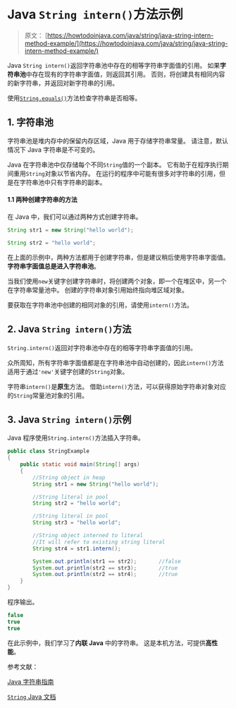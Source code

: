 # Java `String intern()`方法示例

> 原文： [https://howtodoinjava.com/java/string/java-string-intern-method-example/](https://howtodoinjava.com/java/string/java-string-intern-method-example/)

Java `String intern()`返回字符串池中存在的相等字符串字面值的引用。 如果**字符串池**中存在现有的字符串字面值，则返回其引用。 否则，将创建具有相同内容的新字符串，并返回对新字符串的引用。

使用[`String.equals()`](https://howtodoinjava.com/java/string/string-equals-method/)方法检查字符串是否相等。

## 1\. 字符串池

字符串池是堆内存中的保留内存区域，Java 用于存储字符串常量。 请注意，默认情况下 Java 字符串是不可变的。

Java 在字符串池中仅存储每个不同`String`值的一个副本。 它有助于在程序执行期间重用`String`对象以节省内存。 在运行的程序中可能有很多对字符串的引用，但是在字符串池中只有字符串的副本。

#### 1.1 两种创建字符串的方法

在 Java 中，我们可以通过两种方式创建字符串。

```java
String str1 = new String("hello world");

String str2 = "hello world";

```

在上面的示例中，两种方法都用于创建字符串，但是建议稍后使用字符串字面值。 **字符串字面值总是进入字符串池**。

当我们使用`new`关键字创建字符串时，将创建两个对象，即一个在堆区中，另一个在字符串常量池中。 创建的字符串对象引用始终指向堆区域对象。

要获取在字符串池中创建的相同对象的引用，请使用`intern()`方法。

## 2\. Java `String intern()`方法

`String.intern()`返回对字符串池中存在的相等字符串字面值的引用。

众所周知，所有字符串字面值都是在字符串池中自动创建的，因此`intern()`方法适用于通过`'new'`关键字创建的`String`对象。

字符串`intern()`是**原生**方法。 借助`intern()`方法，可以获得原始字符串对象对应的`String`常量池对象的引用。

## 3\. Java `String intern()`示例

Java 程序使用`String.intern()`方法插入字符串。

```java
public class StringExample 
{
    public static void main(String[] args) 
    {
        //String object in heap
        String str1 = new String("hello world");

        //String literal in pool
        String str2 = "hello world";

        //String literal in pool
        String str3 = "hello world";

        //String object interned to literal
        //It will refer to existing string literal
        String str4 = str1.intern();

        System.out.println(str1 == str2);       //false
        System.out.println(str2 == str3);       //true
        System.out.println(str2 == str4);       //true
    }
}

```

程序输出。

```java
false
true
true

```

在此示例中，我们学习了**内联 Java** 中的字符串。 这是本机方法，可提供**高性能**。

参考文献：

[Java 字符串指南](https://howtodoinjava.com/java-string/)

[`String` Java 文档](https://docs.oracle.com/javase/9/docs/api/java/lang/String.html)